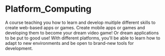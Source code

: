 # Platform_Computing
A course teaching you how to learn and develop muitlple different skills to create web-based apps or games. Create mobile apps or games and developing them to become your dream video game! Or dream applications to be put to good use! With different platforms, you'll be able to learn how to adapt to new environments and be open to brand-new tools for development. 
